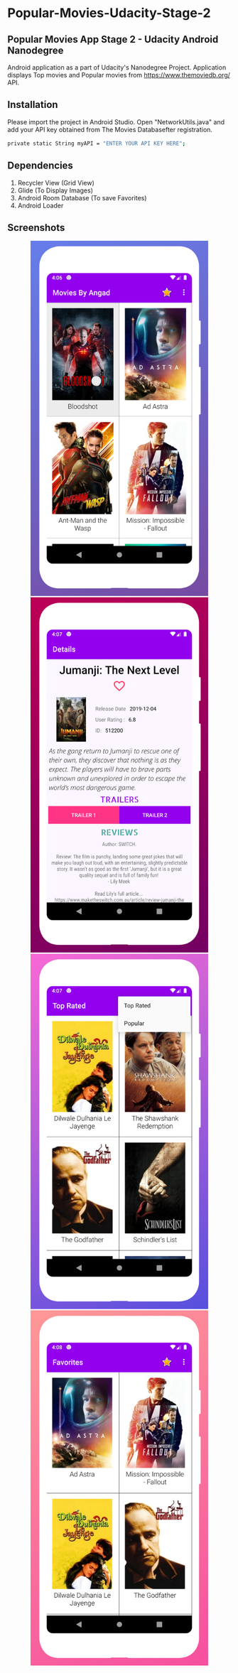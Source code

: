 # Popular-Movies-Udacity-Stage-2
## Popular Movies App Stage 2 - Udacity Android Nanodegree

Android application as a part of Udacity's Nanodegree Project. Application displays Top movies and Popular movies from 
https://www.themoviedb.org/ API.
## Installation

Please import the project in Android Studio. Open "NetworkUtils.java" and add your API key obtained from The Movies Databasefter registration. 

```bash
private static String myAPI = "ENTER YOUR API KEY HERE";
```
## Dependencies
1. Recycler View (Grid View)
2. Glide (To Display Images)
3. Android Room Database (To save Favorites)
4. Android Loader

## Screenshots
<div align="center">
    <img src="https://github.com/angad305/Popular-Movies-Udacity-Stage-2/blob/master/Screenshots/Google%20Pixel%203%201.png" width="400px"</img> 
</div>
<div align="center">
    <img src="https://github.com/angad305/Popular-Movies-Udacity-Stage-2/blob/master/Screenshots/Google%20Pixel%203%202.png" width="400px"</img> 
</div>
<div align="center">
    <img src="https://github.com/angad305/Popular-Movies-Udacity-Stage-2/blob/master/Screenshots/Google%20Pixel%203%203.png" width="400px"</img> 
</div>
<div align="center">
    <img src="https://github.com/angad305/Popular-Movies-Udacity-Stage-2/blob/master/Screenshots/Google%20Pixel%203%204.png" width="400px"</img> 
</div>
